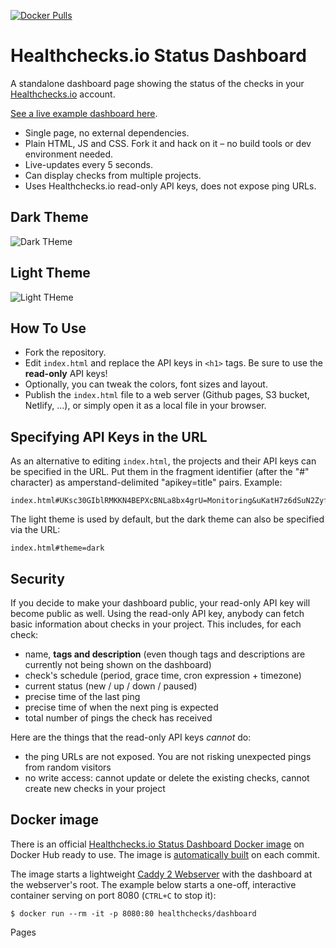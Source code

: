 [![Docker Pulls](https://img.shields.io/docker/pulls/healthchecks/dashboard)](https://hub.docker.com/r/healthchecks/dashboard)

# Healthchecks.io Status Dashboard

A standalone dashboard page showing the status of the checks in your [Healthchecks.io](https://healthchecks.io)
account.

[See a live example dashboard here](https://cuu508.github.io/).

* Single page, no external dependencies.
* Plain HTML, JS and CSS. Fork it and hack on it – no build tools or dev environment needed.
* Live-updates every 5 seconds.
* Can display checks from multiple projects.
* Uses Healthchecks.io read-only API keys, does not expose ping URLs.


## Dark Theme

![Dark THeme](/docs/theme-dark.png?raw=true "Dark Theme")

## Light Theme

![Light THeme](/docs/theme-light.png?raw=true "Light Theme")


## How To Use

* Fork the repository.
* Edit `index.html` and replace the API keys in `<h1>` tags. Be sure to use the
**read-only** API keys!
* Optionally, you can tweak the colors, font sizes and layout.
* Publish the `index.html` file to a web server (Github pages, S3 bucket,
Netlify, ...), or simply open it as a local file in your browser.

## Specifying API Keys in the URL

As an alternative to editing `index.html`, the projects and their API keys can be
specified in the URL. Put them in the fragment identifier (after the "#" character) as
amperstand-delimited "apikey=title" pairs. Example:

	index.html#UKsc30GIblRMKKN4BEPXcBNLa8bx4grU=Monitoring&uKatH7z6dSuN2Zyf1luRCmPDkw3fw2U0=Demo

The light theme is used by default, but the dark theme can also be specified
via the URL:


	index.html#theme=dark


## Security

If you decide to make your dashboard public, your read-only API key will
become public as well. Using the read-only API key, anybody can fetch basic information
about checks in your project. This includes, for each check:

* name, **tags and description** (even though tags and descriptions are currently not
being shown on the dashboard)
* check's schedule (period, grace time, cron expression + timezone)
* current status (new / up / down / paused)
* precise time of the last ping
* precise time of when the next ping is expected
* total number of pings the check has received

Here are the things that the read-only API keys *cannot* do:

* the ping URLs are not exposed. You are not risking unexpected pings from random visitors
* no write access: cannot update or delete the existing checks, cannot create new checks
in your project


## Docker image

There is an official [Healthchecks.io Status Dashboard Docker image](https://hub.docker.com/r/healthchecks/dashboard)
on Docker Hub ready to use. The image is [automatically built](https://github.com/healthchecks/dashboard/actions/workflows/publish_docker_image.yml)
on each commit.

The image starts a lightweight [Caddy 2 Webserver](https://caddyserver.com/) with the
dashboard at the webserver's root. The example below starts a one-off, interactive
container serving on port 8080 (`CTRL+C` to stop it):

```
$ docker run --rm -it -p 8080:80 healthchecks/dashboard
```

Pages
